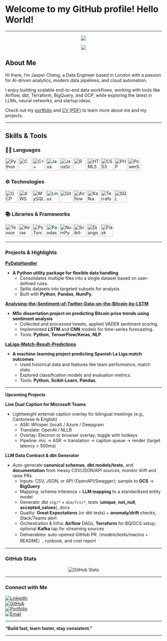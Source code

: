 # Welcome to my GitHub profile! Hello World!
---
<p align="center">
  <img src="https://capsule-render.vercel.app/api?type=rect&color=0:000000,100:4d0000&height=160&section=header&text=I%20am%20Jasper%20Cheng&fontSize=70&fontColor=FF3B3B&fontAlignY=40&descAlignY=80&descAlign=50" />
</p>

<p align="center">
  <img src="https://readme-typing-svg.demolab.com?font=Fira+Code&weight=600&size=24&pause=1000&color=FF3B3B&center=true&vCenter=true&width=500&lines=Data+Engineer;AI+Enthusiast;Content+Creator" />
</p>

##  About Me

Hi there, I’m Jasper Cheng, a Data Engineer based in London with a passion for AI-driven analytics, modern data pipelines, and cloud automation.

I enjoy building scalable end-to-end data workflows, working with tools like Airflow, dbt, Terraform, BigQuery, and GCP, while exploring the latest in LLMs, neural networks, and startup ideas.

Check out my [portfolio](https://github.com/jasper1005) and [CV (PDF)](https://github.com/jasper1005/jaspercheng-CV/blob/main/Jasper_Cheng-Resume-v3.1.pdf) to learn more about me and my projects.

---

## Skills & Tools

### 🧑‍💻 Languages  
<p align="left">
  <img src="https://cdn.jsdelivr.net/gh/devicons/devicon/icons/python/python-original.svg" alt="Python" width="40" height="40"/>
  <img src="https://cdn.jsdelivr.net/gh/devicons/devicon/icons/c/c-original.svg" alt="C" width="40" height="40"/>
  <img src="https://cdn.jsdelivr.net/gh/devicons/devicon/icons/cplusplus/cplusplus-original.svg" alt="C++" width="40" height="40"/>
  <img src="https://cdn.jsdelivr.net/gh/devicons/devicon/icons/java/java-original.svg" alt="Java" width="40" height="40"/>
  <img src="https://cdn.jsdelivr.net/gh/devicons/devicon/icons/javascript/javascript-original.svg" alt="JavaScript" width="40" height="40"/>
  <img src="https://cdn.jsdelivr.net/gh/devicons/devicon/icons/r/r-original.svg" alt="R" width="40" height="40"/>
  <img src="https://cdn.jsdelivr.net/gh/devicons/devicon/icons/html5/html5-original.svg" alt="HTML5" width="40" height="40"/>
  <img src="https://cdn.jsdelivr.net/gh/devicons/devicon/icons/css3/css3-original.svg" alt="CSS3" width="40" height="40"/>
  <img src="https://cdn.jsdelivr.net/gh/devicons/devicon/icons/php/php-original.svg" alt="PHP" width="40" height="40"/>
  <img src="https://cdn.jsdelivr.net/gh/devicons/devicon/icons/powershell/powershell-original.svg" alt="PowerShell" width="40" height="40"/>
</p>  

### ⚙️ Technologies  
<p align="left">
  <img src="https://cdn.jsdelivr.net/gh/devicons/devicon/icons/googlecloud/googlecloud-original.svg" alt="GCP" width="40" height="40"/>
  <img src="https://cdn.jsdelivr.net/gh/devicons/devicon/icons/amazonwebservices/amazonwebservices-original-wordmark.svg" alt="AWS" width="40" height="40"/>
  <img src="https://cdn.jsdelivr.net/gh/devicons/devicon/icons/mysql/mysql-original.svg" alt="MySQL" width="40" height="40"/>
  <img src="https://cdn.jsdelivr.net/gh/devicons/devicon/icons/linux/linux-original.svg" alt="Linux" width="40" height="40"/>
  <img src="https://cdn.jsdelivr.net/gh/devicons/devicon/icons/git/git-original.svg" alt="Git" width="40" height="40"/>
  <img src="https://cdn.jsdelivr.net/gh/devicons/devicon/icons/apacheairflow/apacheairflow-original.svg" alt="Airflow" width="40" height="40"/>
  <img src="https://cdn.jsdelivr.net/gh/devicons/devicon/icons/apachekafka/apachekafka-original.svg" alt="Kafka" width="40" height="40"/>
  <img src="https://cdn.jsdelivr.net/gh/devicons/devicon/icons/terraform/terraform-original.svg" alt="Terraform" width="40" height="40"/>
  <img src="https://cdn.jsdelivr.net/gh/devicons/devicon/icons/sqlite/sqlite-original.svg" alt="SQL" width="40" height="40"/>
</p>  

### 📚 Libraries & Frameworks  
<p align="left">
  <img src="https://cdn.jsdelivr.net/gh/devicons/devicon/icons/tensorflow/tensorflow-original.svg" alt="TensorFlow" width="40" height="40"/>
  <img src="https://cdn.jsdelivr.net/gh/devicons/devicon/icons/keras/keras-original.svg" alt="Keras" width="40" height="40"/>
  <img src="https://cdn.jsdelivr.net/gh/devicons/devicon/icons/pytorch/pytorch-original.svg" alt="PyTorch" width="40" height="40"/>
  <img src="https://cdn.jsdelivr.net/gh/devicons/devicon/icons/pandas/pandas-original.svg" alt="Pandas" width="40" height="40"/>
  <img src="https://cdn.jsdelivr.net/gh/devicons/devicon/icons/numpy/numpy-original.svg" alt="NumPy" width="40" height="40"/>
  <img src="https://cdn.jsdelivr.net/gh/devicons/devicon/icons/scikitlearn/scikitlearn-original.svg" alt="Scikit-Learn" width="40" height="40"/>
  <img src="https://cdn.jsdelivr.net/gh/devicons/devicon/icons/django/django-plain.svg" alt="Django" width="40" height="40"/>
  <img src="https://cdn.jsdelivr.net/gh/devicons/devicon/icons/flask/flask-original.svg" alt="Flask" width="40" height="40"/>
</p>  

---

### Projects & Highlights  

**[PyDataHandler](https://github.com/jasper1005/PyDataHandler)**
- **A Python utility package for flexible data handling**
  - Consolidates multiple files into a single dataset based on user-defined rules.  
  - Splits datasets into targeted subsets for analysis.  
  - Built with **Python**, **Pandas**, **NumPy**.

**[Analysing-the-Sentiment-of-Twitter-Data-on-the-Bitcoin-by-LSTM](https://github.com/jasper1005/Analysing-the-Sentiment-of-Twitter-Data-on-the-Bitcoin-by-LSTM)**
- **MSc dissertation project on predicting Bitcoin price trends using sentiment analysis**
  - Collected and processed tweets, applied VADER sentiment scoring.  
  - Implemented **LSTM** and **CNN** models for time-series forecasting.  
  - Tools: **Python**, **TensorFlow/Keras**, **NLP**.

**[LaLiga-Match-Result-Predictions](https://github.com/jasper1005/LaLiga-Match-Result-Predictions)**
- **A machine-learning project predicting Spanish La Liga match outcomes**
  - Used historical data and features like team performance, match stats.  
  - Explored classification models and evaluation metrics.  
  - Tools: **Python**, **Scikit-Learn**, **Pandas**.

---

**Upcoming Projects**

**Live Dual Caption for Microsoft Teams**  
- Lightweight external caption overlay for bilingual meetings (e.g., Cantonese ⇆ English)
  - ASR: Whisper (local) / Azure / Deepgram  
  - Translate: OpenAI / NLLB  
  - Overlay: Electron or browser overlay; toggle with hotkeys  
  - Pipeline: mic → ASR → translation → caption queue → render (target latency < 500ms)

**LLM Data Contract & dbt Generator**  
- Auto-generate **canonical schemas**, **dbt models/tests**, and **documentation** from messy CSV/JSON/API sources; monitor drift and raise PRs
  - Inputs: CSV, JSON, or API (OpenAPI/Swagger); sample to **GCS** → **BigQuery**  
  - Mapping: schema inference + **LLM mapping** to a standardized entity model  
  - Generate: dbt `stg/*` + `dim/fct/*`, tests (**unique**, **not_null**, **accepted_values**), docs  
  - Quality: **Great Expectations** (or dbt tests) + **anomaly/drift** checks, Slack/Teams alert  
  - Orchestration & Infra: **Airflow** DAGs, **Terraform** for BQ/GCS setup; optional **Kafka** tap for streaming sources  
  - Deliverables: auto-opened GitHub PR（models/tests/macros + README）, runbook, and cost report


---

###  GitHub Stats

<p align="center">
  <img src="https://github-readme-stats.vercel.app/api?username=jasper1005&show_icons=true&theme=radical" alt="GitHub Stats" />
</p>

---

### Connect with Me  

[![LinkedIn](https://img.shields.io/badge/-LinkedIn-0A66C2?style=flat-square&logo=linkedin&logoColor=white)](https://www.linkedin.com/in/jasper105)  
[![GitHub](https://img.shields.io/badge/-GitHub-181717?style=flat-square&logo=github&logoColor=white)](https://github.com/jasper1005)  
[![Portfolio](https://img.shields.io/badge/-Portfolio-FF7139?style=flat-square&logo=firefox&logoColor=white)](https://jasper-cheng.vercel.app)  
[![Email](https://img.shields.io/badge/-Email-D14836?style=flat-square&logo=gmail&logoColor=white)](mailto:jasper.cheng.1005@gmail.com)  


---

**“Build fast, learn faster, stay consistent.”**

---
